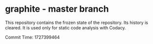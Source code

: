 # graphite - master branch

This repository contains the frozen state of the repository.
Its history is cleared. It is used only for static code
analysis with Codacy.

Commit Time: 1727399464